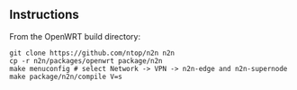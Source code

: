 ## Instructions

From the OpenWRT build directory:

```
git clone https://github.com/ntop/n2n n2n
cp -r n2n/packages/openwrt package/n2n
make menuconfig # select Network -> VPN -> n2n-edge and n2n-supernode
make package/n2n/compile V=s
```
